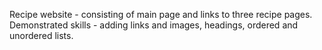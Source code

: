 Recipe website - consisting of main page and links to three recipe pages.
Demonstrated skills - adding links and images, headings, ordered and unordered lists. 